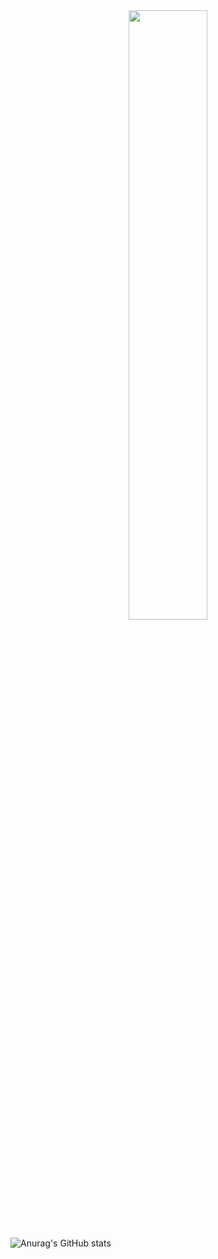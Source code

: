 <div align="center">

<img width="50%" align="center" src="https://user-images.githubusercontent.com/95389265/196069138-7cbaf8b3-7a81-4e2e-b101-81e919ccd247.png">

</div>

![Anurag's GitHub stats](https://github-readme-stats.vercel.app/api?username=jonghyun&show_icons=true&theme=tokyonight)

<!--
**Jong1co/Jong1co** is a ✨ _special_ ✨ repository because its `README.md` (this file) appears on your GitHub profile.

Here are some ideas to get you started:

- 🔭 I’m currently working on ...
- 🌱 I’m currently learning ...
- 👯 I’m looking to collaborate on ...
- 🤔 I’m looking for help with ...
- 💬 Ask me about ...
- 📫 How to reach me: ...
- 😄 Pronouns: ...
- ⚡ Fun fact: ...
-->
